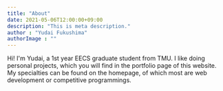 ```yaml
---
title: "About"
date: 2021-05-06T12:00:00+09:00
description: "This is meta description."
author : "Yudai Fukushima"
authorImage : ""
---
```


Hi! I'm Yudai, a 1st year EECS graduate student from TMU.
I like doing personal projects, which you will find in the portfolio page of this website. 
My specialties can be found on the homepage, of which most are web development or competitive programmings.
